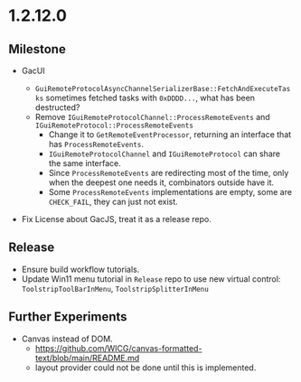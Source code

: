 # 1.2.12.0

## Milestone

- GacUI
  - `GuiRemoteProtocolAsyncChannelSerializerBase::FetchAndExecuteTasks` sometimes fetched tasks with `0xDDDD...`, what has been destructed?
  - Remove `IGuiRemoteProtocolChannel::ProcessRemoteEvents` and `IGuiRemoteProtocol::ProcessRemoteEvents`
    - Change it to `GetRemoteEventProcessor`, returning an interface that has `ProcessRemoteEvents`.
    - `IGuiRemoteProtocolChannel` and `IGuiRemoteProtocol` can share the same interface.
    - Since `ProcessRemoteEvents` are redirecting most of the time, only when the deepest one needs it, combinators outside have it.
    - Some `ProcessRemoteEvents` implementations are empty, some are `CHECK_FAIL`, they can just not exist.

- Fix License about GacJS, treat it as a release repo.

## Release

- Ensure build workflow tutorials.
- Update Win11 menu tutorial in `Release` repo to use new virtual control: `ToolstripToolBarInMenu`, `ToolstripSplitterInMenu`

## Further Experiments

- Canvas instead of DOM.
  - https://github.com/WICG/canvas-formatted-text/blob/main/README.md
  - layout provider could not be done until this is implemented.
